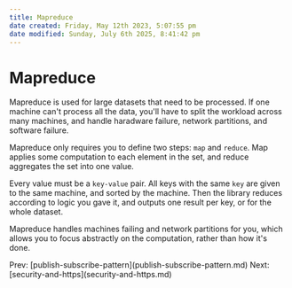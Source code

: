 ```yaml
---
title: Mapreduce
date created: Friday, May 12th 2023, 5:07:55 pm
date modified: Sunday, July 6th 2025, 8:41:42 pm
---
```


# Mapreduce

Mapreduce is used for large datasets that need to be processed. If one
machine can\'t process all the data, you\'ll have to split the workload
across many machines, and handle haradware failure, network partitions,
and software failure.

Mapreduce only requires you to define two steps: `map` and `reduce`. Map
applies some computation to each element in the set, and reduce
aggregates the set into one value.

Every value must be a `key-value` pair. All keys with the same `key` are
given to the same machine, and sorted by the machine. Then the library
reduces according to logic you gave it, and outputs one result per key,
or for the whole dataset.

Mapreduce handles machines failing and network partitions for you, which
allows you to focus abstractly on the computation, rather than how it\'s
done.

Prev:
\[publish-subscribe-pattern](publish-subscribe-pattern.md)
Next:
\[security-and-https](security-and-https.md)
